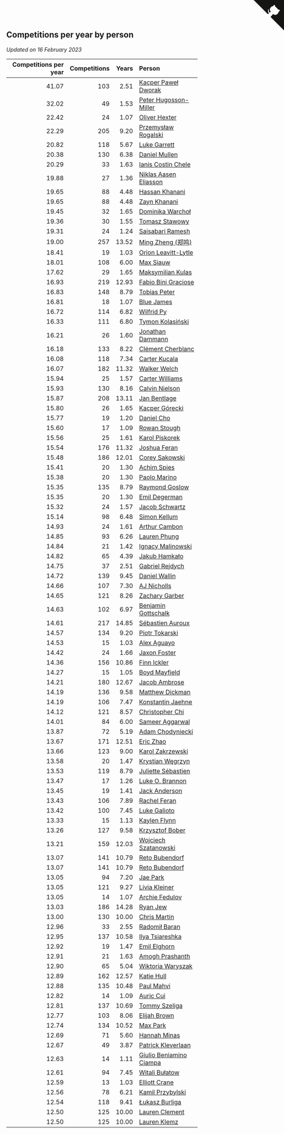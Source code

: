## Competitions per year by person

*Updated on 16 February 2023*

| Competitions per year | Competitions | Years | Person |
| ---: | ---: | ---: | :--- |
| 41.07 | 103 | 2.51 | [Kacper Paweł Dworak](https://www.worldcubeassociation.org/persons/2020DWOR01) |
| 32.02 | 49 | 1.53 | [Peter Hugosson-Miller](https://www.worldcubeassociation.org/persons/2021HUGO01) |
| 22.42 | 24 | 1.07 | [Oliver Hexter](https://www.worldcubeassociation.org/persons/2022HEXT01) |
| 22.29 | 205 | 9.20 | [Przemysław Rogalski](https://www.worldcubeassociation.org/persons/2013ROGA02) |
| 20.82 | 118 | 5.67 | [Luke Garrett](https://www.worldcubeassociation.org/persons/2017GARR05) |
| 20.38 | 130 | 6.38 | [Daniel Mullen](https://www.worldcubeassociation.org/persons/2016MULL04) |
| 20.29 | 33 | 1.63 | [Ianis Costin Chele](https://www.worldcubeassociation.org/persons/2021CHEL01) |
| 19.88 | 27 | 1.36 | [Niklas Aasen Eliasson](https://www.worldcubeassociation.org/persons/2021ELIA01) |
| 19.65 | 88 | 4.48 | [Hassan Khanani](https://www.worldcubeassociation.org/persons/2018KHAN26) |
| 19.65 | 88 | 4.48 | [Zayn Khanani](https://www.worldcubeassociation.org/persons/2018KHAN28) |
| 19.45 | 32 | 1.65 | [Dominika Warchoł](https://www.worldcubeassociation.org/persons/2021WARC01) |
| 19.36 | 30 | 1.55 | [Tomasz Stawowy](https://www.worldcubeassociation.org/persons/2021STAW01) |
| 19.31 | 24 | 1.24 | [Saisabari Ramesh](https://www.worldcubeassociation.org/persons/2021RAME01) |
| 19.00 | 257 | 13.52 | [Ming Zheng (郑鸣)](https://www.worldcubeassociation.org/persons/2009ZHEN11) |
| 18.41 | 19 | 1.03 | [Orion Leavitt-Lytle](https://www.worldcubeassociation.org/persons/2022LEAV01) |
| 18.01 | 108 | 6.00 | [Max Siauw](https://www.worldcubeassociation.org/persons/2017SIAU02) |
| 17.62 | 29 | 1.65 | [Maksymilian Kulas](https://www.worldcubeassociation.org/persons/2021KULA02) |
| 16.93 | 219 | 12.93 | [Fabio Bini Graciose](https://www.worldcubeassociation.org/persons/2010GRAC02) |
| 16.83 | 148 | 8.79 | [Tobias Peter](https://www.worldcubeassociation.org/persons/2014PETE03) |
| 16.81 | 18 | 1.07 | [Blue James](https://www.worldcubeassociation.org/persons/2022JAME01) |
| 16.72 | 114 | 6.82 | [Wilfrid Py](https://www.worldcubeassociation.org/persons/2016PYWI01) |
| 16.33 | 111 | 6.80 | [Tymon Kolasiński](https://www.worldcubeassociation.org/persons/2016KOLA02) |
| 16.21 | 26 | 1.60 | [Jonathan Dammann](https://www.worldcubeassociation.org/persons/2021DAMM01) |
| 16.18 | 133 | 8.22 | [Clément Cherblanc](https://www.worldcubeassociation.org/persons/2014CHER05) |
| 16.08 | 118 | 7.34 | [Carter Kucala](https://www.worldcubeassociation.org/persons/2015KUCA01) |
| 16.07 | 182 | 11.32 | [Walker Welch](https://www.worldcubeassociation.org/persons/2011WELC01) |
| 15.94 | 25 | 1.57 | [Carter Williams](https://www.worldcubeassociation.org/persons/2021WILL06) |
| 15.93 | 130 | 8.16 | [Calvin Nielson](https://www.worldcubeassociation.org/persons/2014NIEL03) |
| 15.87 | 208 | 13.11 | [Jan Bentlage](https://www.worldcubeassociation.org/persons/2010BENT01) |
| 15.80 | 26 | 1.65 | [Kacper Górecki](https://www.worldcubeassociation.org/persons/2021GORE01) |
| 15.77 | 19 | 1.20 | [Daniel Cho](https://www.worldcubeassociation.org/persons/2021CHOD01) |
| 15.60 | 17 | 1.09 | [Rowan Stough](https://www.worldcubeassociation.org/persons/2022STOU01) |
| 15.56 | 25 | 1.61 | [Karol Piskorek](https://www.worldcubeassociation.org/persons/2021PISK01) |
| 15.54 | 176 | 11.32 | [Joshua Feran](https://www.worldcubeassociation.org/persons/2011FERA01) |
| 15.48 | 186 | 12.01 | [Corey Sakowski](https://www.worldcubeassociation.org/persons/2011SAKO01) |
| 15.41 | 20 | 1.30 | [Achim Spies](https://www.worldcubeassociation.org/persons/2021SPIE01) |
| 15.38 | 20 | 1.30 | [Paolo Marino](https://www.worldcubeassociation.org/persons/2021MARI04) |
| 15.35 | 135 | 8.79 | [Raymond Goslow](https://www.worldcubeassociation.org/persons/2014GOSL01) |
| 15.35 | 20 | 1.30 | [Emil Degerman](https://www.worldcubeassociation.org/persons/2021DEGE01) |
| 15.32 | 24 | 1.57 | [Jacob Schwartz](https://www.worldcubeassociation.org/persons/2021SCHW01) |
| 15.14 | 98 | 6.48 | [Simon Kellum](https://www.worldcubeassociation.org/persons/2016KELL12) |
| 14.93 | 24 | 1.61 | [Arthur Cambon](https://www.worldcubeassociation.org/persons/2021CAMB01) |
| 14.85 | 93 | 6.26 | [Lauren Phung](https://www.worldcubeassociation.org/persons/2016PHUN02) |
| 14.84 | 21 | 1.42 | [Ignacy Malinowski](https://www.worldcubeassociation.org/persons/2021MALI02) |
| 14.82 | 65 | 4.39 | [Jakub Hamkało](https://www.worldcubeassociation.org/persons/2018HAMK01) |
| 14.75 | 37 | 2.51 | [Gabriel Rejdych](https://www.worldcubeassociation.org/persons/2020REJD01) |
| 14.72 | 139 | 9.45 | [Daniel Wallin](https://www.worldcubeassociation.org/persons/2013WALL03) |
| 14.66 | 107 | 7.30 | [AJ Nicholls](https://www.worldcubeassociation.org/persons/2015NICH04) |
| 14.65 | 121 | 8.26 | [Zachary Garber](https://www.worldcubeassociation.org/persons/2014GARB01) |
| 14.63 | 102 | 6.97 | [Benjamin Gottschalk](https://www.worldcubeassociation.org/persons/2016GOTT01) |
| 14.61 | 217 | 14.85 | [Sébastien Auroux](https://www.worldcubeassociation.org/persons/2008AURO01) |
| 14.57 | 134 | 9.20 | [Piotr Tokarski](https://www.worldcubeassociation.org/persons/2013TOKA01) |
| 14.53 | 15 | 1.03 | [Alex Aguayo](https://www.worldcubeassociation.org/persons/2022AGUA01) |
| 14.42 | 24 | 1.66 | [Jaxon Foster](https://www.worldcubeassociation.org/persons/2021FOST01) |
| 14.36 | 156 | 10.86 | [Finn Ickler](https://www.worldcubeassociation.org/persons/2012ICKL01) |
| 14.27 | 15 | 1.05 | [Boyd Mayfield](https://www.worldcubeassociation.org/persons/2022MAYF01) |
| 14.21 | 180 | 12.67 | [Jacob Ambrose](https://www.worldcubeassociation.org/persons/2010AMBR01) |
| 14.19 | 136 | 9.58 | [Matthew Dickman](https://www.worldcubeassociation.org/persons/2013DICK01) |
| 14.19 | 106 | 7.47 | [Konstantin Jaehne](https://www.worldcubeassociation.org/persons/2015JAEH01) |
| 14.12 | 121 | 8.57 | [Christopher Chi](https://www.worldcubeassociation.org/persons/2014CHIC01) |
| 14.01 | 84 | 6.00 | [Sameer Aggarwal](https://www.worldcubeassociation.org/persons/2017AGGA01) |
| 13.87 | 72 | 5.19 | [Adam Chodyniecki](https://www.worldcubeassociation.org/persons/2017CHOD02) |
| 13.67 | 171 | 12.51 | [Eric Zhao](https://www.worldcubeassociation.org/persons/2010ZHAO19) |
| 13.66 | 123 | 9.00 | [Karol Zakrzewski](https://www.worldcubeassociation.org/persons/2014ZAKR01) |
| 13.58 | 20 | 1.47 | [Krystian Węgrzyn](https://www.worldcubeassociation.org/persons/2021WEGR01) |
| 13.53 | 119 | 8.79 | [Juliette Sébastien](https://www.worldcubeassociation.org/persons/2014SEBA01) |
| 13.47 | 17 | 1.26 | [Luke O. Brannon](https://www.worldcubeassociation.org/persons/2021BRAN02) |
| 13.45 | 19 | 1.41 | [Jack Anderson](https://www.worldcubeassociation.org/persons/2021ANDE05) |
| 13.43 | 106 | 7.89 | [Rachel Feran](https://www.worldcubeassociation.org/persons/2015FERA01) |
| 13.42 | 100 | 7.45 | [Luke Galioto](https://www.worldcubeassociation.org/persons/2015GALI02) |
| 13.33 | 15 | 1.13 | [Kaylen Flynn](https://www.worldcubeassociation.org/persons/2022FLYN01) |
| 13.26 | 127 | 9.58 | [Krzysztof Bober](https://www.worldcubeassociation.org/persons/2013BOBE01) |
| 13.21 | 159 | 12.03 | [Wojciech Szatanowski](https://www.worldcubeassociation.org/persons/2011SZAT01) |
| 13.07 | 141 | 10.79 | [Reto Bubendorf](https://www.worldcubeassociation.org/persons/2012BUBE01) |
| 13.07 | 141 | 10.79 | [Reto Bubendorf](https://www.worldcubeassociation.org/persons/2012BUBE01) |
| 13.05 | 94 | 7.20 | [Jae Park](https://www.worldcubeassociation.org/persons/2015PARK24) |
| 13.05 | 121 | 9.27 | [Livia Kleiner](https://www.worldcubeassociation.org/persons/2013KLEI03) |
| 13.05 | 14 | 1.07 | [Archie Fedulov](https://www.worldcubeassociation.org/persons/2022FEDU01) |
| 13.03 | 186 | 14.28 | [Ryan Jew](https://www.worldcubeassociation.org/persons/2008JEWR01) |
| 13.00 | 130 | 10.00 | [Chris Martin](https://www.worldcubeassociation.org/persons/2013MART03) |
| 12.96 | 33 | 2.55 | [Radomił Baran](https://www.worldcubeassociation.org/persons/2020BARA02) |
| 12.95 | 137 | 10.58 | [Ilya Tsiareshka](https://www.worldcubeassociation.org/persons/2012TERE01) |
| 12.92 | 19 | 1.47 | [Emil Elghorn](https://www.worldcubeassociation.org/persons/2021ELGH01) |
| 12.91 | 21 | 1.63 | [Amogh Prashanth](https://www.worldcubeassociation.org/persons/2021PRAS01) |
| 12.90 | 65 | 5.04 | [Wiktoria Waryszak](https://www.worldcubeassociation.org/persons/2018WARY01) |
| 12.89 | 162 | 12.57 | [Katie Hull](https://www.worldcubeassociation.org/persons/2010HULL01) |
| 12.88 | 135 | 10.48 | [Paul Mahvi](https://www.worldcubeassociation.org/persons/2012MAHV01) |
| 12.82 | 14 | 1.09 | [Auric Cui](https://www.worldcubeassociation.org/persons/2022CUIA01) |
| 12.81 | 137 | 10.69 | [Tommy Szeliga](https://www.worldcubeassociation.org/persons/2012SZEL01) |
| 12.77 | 103 | 8.06 | [Elijah Brown](https://www.worldcubeassociation.org/persons/2015BROW03) |
| 12.74 | 134 | 10.52 | [Max Park](https://www.worldcubeassociation.org/persons/2012PARK03) |
| 12.69 | 71 | 5.60 | [Hannah Minas](https://www.worldcubeassociation.org/persons/2017MINA04) |
| 12.67 | 49 | 3.87 | [Patrick Kleverlaan](https://www.worldcubeassociation.org/persons/2019KLEV01) |
| 12.63 | 14 | 1.11 | [Giulio Beniamino Ciampa](https://www.worldcubeassociation.org/persons/2022CIAM01) |
| 12.61 | 94 | 7.45 | [Witali Bułatow](https://www.worldcubeassociation.org/persons/2015BUAT01) |
| 12.59 | 13 | 1.03 | [Elliott Crane](https://www.worldcubeassociation.org/persons/2022CRAN01) |
| 12.56 | 78 | 6.21 | [Kamil Przybylski](https://www.worldcubeassociation.org/persons/2016PRZY01) |
| 12.54 | 118 | 9.41 | [Łukasz Burliga](https://www.worldcubeassociation.org/persons/2013BURL01) |
| 12.50 | 125 | 10.00 | [Lauren Clement](https://www.worldcubeassociation.org/persons/2013KLEM01) |
| 12.50 | 125 | 10.00 | [Lauren Klemz](https://www.worldcubeassociation.org/persons/2013KLEM01) |


<a href="https://github.com/jonatanklosko/wca_statistics" class="github-corner" aria-label="View source on Github"><svg width="80" height="80" viewBox="0 0 250 250" style="fill:#151513; color:#fff; position: absolute; top: 0; border: 0; right: 0;" aria-hidden="true"><path d="M0,0 L115,115 L130,115 L142,142 L250,250 L250,0 Z"></path><path d="M128.3,109.0 C113.8,99.7 119.0,89.6 119.0,89.6 C122.0,82.7 120.5,78.6 120.5,78.6 C119.2,72.0 123.4,76.3 123.4,76.3 C127.3,80.9 125.5,87.3 125.5,87.3 C122.9,97.6 130.6,101.9 134.4,103.2" fill="currentColor" style="transform-origin: 130px 106px;" class="octo-arm"></path><path d="M115.0,115.0 C114.9,115.1 118.7,116.5 119.8,115.4 L133.7,101.6 C136.9,99.2 139.9,98.4 142.2,98.6 C133.8,88.0 127.5,74.4 143.8,58.0 C148.5,53.4 154.0,51.2 159.7,51.0 C160.3,49.4 163.2,43.6 171.4,40.1 C171.4,40.1 176.1,42.5 178.8,56.2 C183.1,58.6 187.2,61.8 190.9,65.4 C194.5,69.0 197.7,73.2 200.1,77.6 C213.8,80.2 216.3,84.9 216.3,84.9 C212.7,93.1 206.9,96.0 205.4,96.6 C205.1,102.4 203.0,107.8 198.3,112.5 C181.9,128.9 168.3,122.5 157.7,114.1 C157.9,116.9 156.7,120.9 152.7,124.9 L141.0,136.5 C139.8,137.7 141.6,141.9 141.8,141.8 Z" fill="currentColor" class="octo-body"></path></svg></a><style>.github-corner:hover .octo-arm{animation:octocat-wave 560ms ease-in-out}@keyframes octocat-wave{0%,100%{transform:rotate(0)}20%,60%{transform:rotate(-25deg)}40%,80%{transform:rotate(10deg)}}@media (max-width:500px){.github-corner:hover .octo-arm{animation:none}.github-corner .octo-arm{animation:octocat-wave 560ms ease-in-out}}</style>
